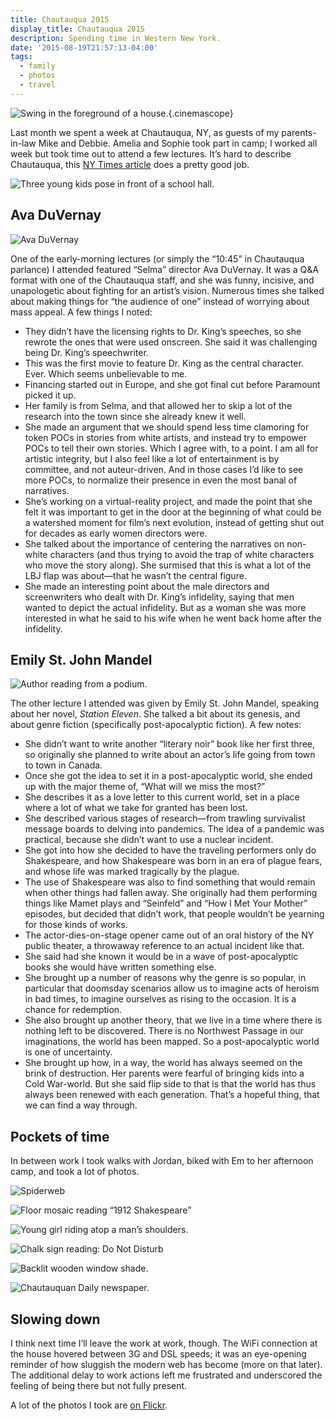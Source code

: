 ```yaml
---
title: Chautauqua 2015
display_title: Chautauqua 2015
description: Spending time in Western New York.
date: '2015-08-19T21:57:13-04:00'
tags:
  - family
  - photos
  - travel
---
```

![Swing in the foreground of a house.](porch-swing.jpg "Porch Swing"){.cinemascope}

Last month we spent a week at Chautauqua, NY, as guests of my parents-in-law Mike and Debbie. Amelia and Sophie took part in camp; I worked all week but took time out to attend a few lectures. It’s hard to describe Chautauqua, this [NY Times article](http://www.nytimes.com/2014/07/20/travel/an-edification-vacation.html) does a pretty good job.

![Three young kids pose in front of a school hall.](cousins.jpg "Cousins at camp")

## Ava DuVernay

![Ava DuVernay](ava-duvernay.jpg "Ava DuVernay")

One of the early-morning lectures (or simply the “10:45” in Chautauqua parlance) I attended featured “Selma” director Ava DuVernay. It was a Q&A format with one of the Chautauqua staff, and she was funny, incisive, and unapologetic about fighting for an artist’s vision. Numerous times she talked about making things for “the audience of one” instead of worrying about mass appeal. A few things I noted:

- They didn’t have the licensing rights to Dr. King’s speeches, so she rewrote the ones that were used onscreen. She said it was challenging being Dr. King’s speechwriter.
- This was the first movie to feature Dr. King as the central character. Ever. Which seems unbelievable to me.
- Financing started out in Europe, and she got final cut before Paramount picked it up.
- Her family is from Selma, and that allowed her to skip a lot of the research into the town since she already knew it well.
- She made an argument that we should spend less time clamoring for token POCs in stories from white artists, and instead try to empower POCs to tell their own stories. Which I agree with, to a point. I am all for artistic integrity, but I also feel like a lot of entertainment is by committee, and not auteur-driven. And in those cases I’d like to see more POCs, to normalize their presence in even the most banal of narratives.
- She’s working on a virtual-reality project, and made the point that she felt it was important to get in the door at the beginning of what could be a watershed moment for film’s next evolution, instead of getting shut out for decades as early women directors were.
- She talked about the importance of centering the narratives on non-white characters (and thus trying to avoid the trap of white characters who move the story along). She surmised that this is what a lot of the LBJ flap was about—that he wasn’t the central figure.
- She made an interesting point about the male directors and screenwriters who dealt with Dr. King’s infidelity, saying that men wanted to depict the actual infidelity. But as a woman she was more interested in what he said to his wife when he went back home after the infidelity.

## Emily St. John Mandel

![Author reading from a podium.](emily-mandel.jpg "Emily St. John Mandel")

The other lecture I attended was given by Emily St. John Mandel, speaking about her novel, *Station Eleven*. She talked a bit about its genesis, and about genre fiction (specifically post-apocalyptic fiction). A few notes:

- She didn’t want to write another “literary noir” book like her first three, so originally she planned to write about an actor’s life going from town to town in Canada.
- Once she got the idea to set it in a post-apocalyptic world, she ended up with the major theme of, “What will we miss the most?”
- She describes it as a love letter to this current world, set in a place where a lot of what we take for granted has been lost.
- She described various stages of research—from trawling survivalist message boards to delving into pandemics. The idea of a pandemic was practical, because she didn’t want to use a nuclear incident.
- She got into how she decided to have the traveling performers only do Shakespeare, and how Shakespeare was born in an era of plague fears, and whose life was marked tragically by the plague.
- The use of Shakespeare was also to find something that would remain when other things had fallen away. She originally had them performing things like Mamet plays and “Seinfeld” and “How I Met Your Mother” episodes, but decided that didn’t work, that people wouldn’t be yearning for those kinds of works.
- The actor-dies-on-stage opener came out of an oral history of the NY public theater, a throwaway reference to an actual incident like that.
- She said had she known it would be in a wave of post-apocalyptic books she would have written something else.
- She brought up a number of reasons why the genre is so popular, in particular that doomsday scenarios allow us to imagine acts of heroism in bad times, to imagine ourselves as rising to the occasion. It is a chance for redemption.
- She also brought up another theory, that we live in a time where there is nothing left to be discovered. There is no Northwest Passage in our imaginations, the world has been mapped. So a post-apocalyptic world is one of uncertainty.
- She brought up how, in a way, the world has always seemed on the brink of destruction. Her parents were fearful of bringing kids into a Cold War-world. But she said flip side to that is that the world has thus always been renewed with each generation. That’s a hopeful thing, that we can find a way through.

## Pockets of time

In between work I took walks with Jordan, biked with Em to her afternoon camp, and took a lot of photos.

![Spiderweb](spiderweb.jpg "Spiderweb")

![Floor mosaic reading “1912 Shakespeare”](shakespeare.jpg "Shakespeare Mosaic")

![Young girl riding atop a man’s shoulders.](shoulder-boost.jpg "Sophie and Pete")

![Chalk sign reading: Do Not Disturb](chalk-warning.jpg "Stern warning")

![Backlit wooden window shade.](backlit-shade.jpg "Morning light")

![Chautauquan Daily newspaper.](chautauquan-daily.jpg "Chautauquan Daily")

## Slowing down

I think next time I’ll leave the work at work, though. The WiFi connection at the house hovered between 3G and DSL speeds; it was an eye-opening reminder of how sluggish the modern web has become (more on that later). The additional delay to work actions left me frustrated and underscored the feeling of being there but not fully present.

A lot of the photos I took are [on Flickr](https://www.flickr.com/photos/dirtystylus/albums/72157654561136753).
